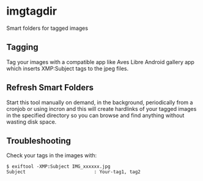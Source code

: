 # imgtagdir
Smart folders for tagged images

## Tagging

Tag your images with a compatible app like Aves Libre Android gallery app which inserts XMP:Subject tags to the jpeg files.

## Refresh Smart Folders

Start this tool manually on demand, in the background, periodically from a cronjob or using incron and this will create hardlinks of your tagged images in the specified directory so you can browse and find anything without wasting disk space.

## Troubleshooting

Check your tags in the images with:

```shell
$ exiftool -XMP:Subject IMG_xxxxxx.jpg
Subject                         : Your-tag1, tag2
```
